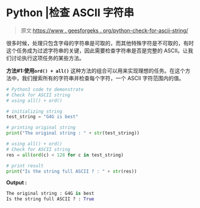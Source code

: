 # Python |检查 ASCII 字符串

> 原文:[https://www . geesforgeks . org/python-check-for-ascii-string/](https://www.geeksforgeeks.org/python-check-for-ascii-string/)

很多时候，处理只包含字母的字符串是可取的，而其他特殊字符是不可取的，有时这个任务成为过滤字符串的关键，因此需要检查字符串是否是完整的 ASCII。让我们讨论执行这项任务的某些方法。

**方法#1:使用`ord() + all()`**
这种方法的组合可以用来实现理想的任务。在这个方法中，我们搜索所有的字符串并检查每个字符，一个 ASCII 字符范围内的值。

```py
# Python3 code to demonstrate
# Check for ASCII string
# using all() + ord()

# initializing string 
test_string = "G4G is best"

# printing original string 
print("The original string : " + str(test_string))

# using all() + ord()
# Check for ASCII string
res = all(ord(c) < 128 for c in test_string)

# print result
print("Is the string full ASCII ? : " + str(res))
```

**Output :**

```py
The original string : G4G is best
Is the string full ASCII ? : True

```